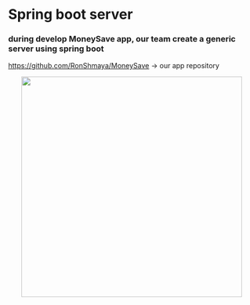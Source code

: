 # Spring boot server 
### during develop MoneySave app, our team create a generic server using spring boot
https://github.com/RonShmaya/MoneySave -> our app repository
<p align="center"><img src="https://drive.google.com/file/d/1XpVwgpIfbZ6gmDy7XMEKTpwydzR_aQxi/view?usp=sharing" height="450" width="450"></p>
</br>


